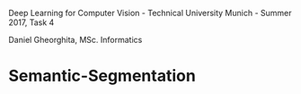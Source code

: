 Deep Learning for Computer Vision - Technical University Munich - Summer 2017, Task 4

Daniel Gheorghita, MSc. Informatics
# Semantic-Segmentation

